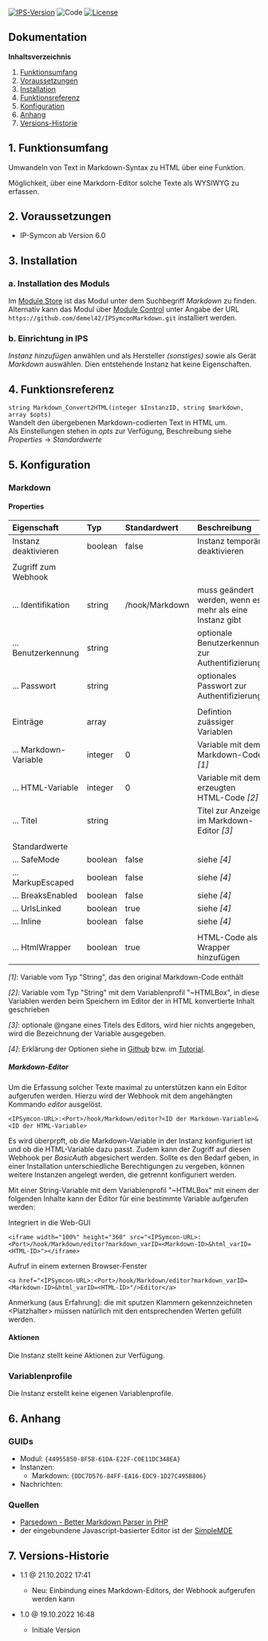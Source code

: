 [![IPS-Version](https://img.shields.io/badge/Symcon_Version-6.0+-red.svg)](https://www.symcon.de/service/dokumentation/entwicklerbereich/sdk-tools/sdk-php/)
![Code](https://img.shields.io/badge/Code-PHP-blue.svg)
[![License](https://img.shields.io/badge/License-CC%20BY--NC--SA%204.0-green.svg)](https://creativecommons.org/licenses/by-nc-sa/4.0/)

## Dokumentation

**Inhaltsverzeichnis**

1. [Funktionsumfang](#1-funktionsumfang)
2. [Voraussetzungen](#2-voraussetzungen)
3. [Installation](#3-installation)
4. [Funktionsreferenz](#4-funktionsreferenz)
5. [Konfiguration](#5-konfiguration)
6. [Anhang](#6-anhang)
7. [Versions-Historie](#7-versions-historie)

## 1. Funktionsumfang

Umwandeln von Text in Markdown-Syntax zu HTML über eine Funktion.<br>

Möglichkeit, über eine Markdorn-Editor solche Texte als WYSIWYG zu erfassen.
## 2. Voraussetzungen

- IP-Symcon ab Version 6.0

## 3. Installation

### a. Installation des Moduls

Im [Module Store](https://www.symcon.de/service/dokumentation/komponenten/verwaltungskonsole/module-store/) ist das Modul unter dem Suchbegriff *Markdown* zu finden.<br>
Alternativ kann das Modul über [Module Control](https://www.symcon.de/service/dokumentation/modulreferenz/module-control/) unter Angabe der URL
`https://github.com/demel42/IPSymconMarkdown.git` installiert werden.

### b. Einrichtung in IPS

_Instanz hinzufügen_ anwählen und als Hersteller _(sonstiges)_ sowie als Gerät _Markdown_ auswählen. Dien entstehende Instanz hat keine Eigenschaften.

## 4. Funktionsreferenz

`string Markdown_Convert2HTML(integer $InstanzID, string $markdown, array $opts)`<br>
Wandelt den übergebenen Markdown-codierten Text in HTML um.<br>
Als Einstellungen stehen in _opts_ zur Verfügung, Beschreibung siehe _Properties_ -> _Standardwerte_

## 5. Konfiguration

### Markdown

#### Properties

| Eigenschaft               | Typ     | Standardwert   | Beschreibung |
| :------------------------ | :------ | :------------- | :----------- |
| Instanz deaktivieren      | boolean | false          | Instanz temporär deaktivieren |
|                           |         |                | |
| Zugriff zum Webhook       |         |                | |
| ... Identifikation        | string  | /hook/Markdown | muss geändert werden, wenn es mehr als eine Instanz gibt |
| ... Benutzerkennung       | string  |                | optionale Benutzerkennung zur Authentifizierung |
| ... Passwort              | string  |                | optionales Passwort zur Authentifizierung |
|                           |         |                | |
| Einträge                  | array   |                | Defintion zuässiger Variablen |
| ... Markdown-Variable     | integer | 0              | Variable mit dem Markdown-Code _[1]_ |
| ... HTML-Variable         | integer | 0              | Variable mit dem erzeugten HTML-Code _[2]_ |
| ... Titel                 | string  |                | Titel zur Anzeige im Markdown-Editor _[3]_ |
|                           |         |                | |
| Standardwerte             |         |                | |
| ... SafeMode              | boolean | false          | siehe _[4]_ |
| ... MarkupEscaped         | boolean | false          | siehe _[4]_ |
| ... BreaksEnabled         | boolean | false          | siehe _[4]_ |
| ... UrlsLinked            | boolean | true           | siehe _[4]_ |
| ... Inline                | boolean | false          | siehe _[4]_ |
|                           |         |                | |
| ... HtmlWrapper           | boolean | true           | HTML-Code als Wrapper hinzufügen |

_[1]_: Variable vom Typ "String", das den original Markdown-Code enthält

_[2]_: Variable vom Typ "String" mit dem Variablenprofil "~HTMLBox", in diese Variablen werden beim Speichern im Editor der in HTML konvertierte Inhalt geschrieben

_[3]_: optionale @ngane eines Titels des Editors, wird hier nichts angegeben, wird die Bezeichnung der Variable ausgegeben.

_[4]_: Erklärung der Optionen siehe in [Github](https://github.com/erusev/parsedown#readme) bzw. im [Tutorial](https://github.com/erusev/parsedown/wiki/Tutorial:-Get-Started).

##### Markdown-Editor

Um die Erfassung solcher Texte maximal zu unterstützen kann ein Editor aufgerufen werden. Hierzu wird der Webhook mit dem angehängten Kommando _editor_ ausgelöst.

`<IPSymcon-URL>:<Port>/hook/Markdown/editor?<ID der Markdown-Variable>&<ID der HTML-Variable>`

Es wird überprpft, ob die Markdown-Variable in der Instanz konfiguriert ist und ob die HTML-Variable dazu passt.
Zudem kann der Zugriff auf diesen Webhook per _BasicAuth_ abgesichert werden. Sollte es den Bedarf geben, in einer Installation unterschiedliche Berechtigungen
zu vergeben, können weitere Instanzen angelegt werden, die getrennt konfiguriert werden.

Mit einer String-Variable mit dem Variablenprofil "~HTMLBox" mit einem der folgenden Inhalte kann der Editor für eine bestimmte Variable aufgerufen werden:

Integriert in die Web-GUI

```
<iframe width="100%" height="360" src="<IPSymcon-URL>:<Port>/hook/Markdown/editor?markdown_varID=<Markdown-ID>&html_varID=<HTML-ID>"></iframe>
```

Aufruf in einem externen Browser-Fenster

```
<a href="<IPSymcon-URL>:<Port>/hook/Markdown/editor?markdown_varID=<Markdown-ID>&html_varID=<HTML-ID>"/>Editor</a>
```

Anmerkung (aus Erfahrung]: die mit sputzen Klammern gekennzeichneten \<Platzhalter\> müssen natürlich mit den entsprechenden Werten gefüllt werden.

#### Aktionen

Die Instanz stellt keine Aktionen zur Verfügung.

### Variablenprofile

Die Instanz erstellt keine eigenen Variablenprofile.

## 6. Anhang

### GUIDs
- Modul: `{44955850-8F58-61DA-E22F-C0E11DC348EA}`
- Instanzen:
  - Markdown: `{DDC7D576-84FF-EA16-EDC9-1D27C495B806}`
- Nachrichten:

### Quellen
- [Parsedown - Better Markdown Parser in PHP](https://github.com/erusev/parsedown.git)
- der eingebundene Javascript-basierter Editor ist der [SimpleMDE](https://github.com/sparksuite/simplemde-markdown-editor)

## 7. Versions-Historie

- 1.1 @ 21.10.2022 17:41
  - Neu: Einbindung eines Markdown-Editors, der Webhook aufgerufen werden kann

- 1.0 @ 19.10.2022 16:48
  - Initiale Version
